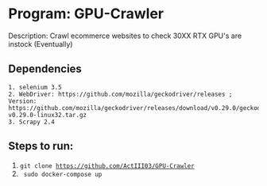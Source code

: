 # Program: GPU-Crawler
Description: Crawl ecommerce websites to check 30XX RTX GPU's are instock (Eventually)

## Dependencies

    1. selenium 3.5 
    2. WebDriver: https://github.com/mozilla/geckodriver/releases ; Version: https://github.com/mozilla/geckodriver/releases/download/v0.29.0/geckodriver-v0.29.0-linux32.tar.gz
    3. Scrapy 2.4

## Steps to run:
1. <code>git clone https://github.com/ActIII03/GPU-Crawler </code>
2. <code> sudo docker-compose up </code>
